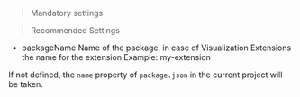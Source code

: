 > Mandatory settings



> Recommended Settings
* packageName
Name of the package, in case of Visualization Extensions the name for the extension
Example: my-extension

If not defined, the `name` property of `package.json` in the current project will be taken.

